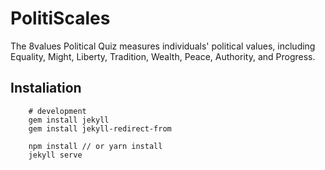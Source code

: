 # PolitiScales
The 8values Political Quiz measures individuals' political values, including Equality, Might, Liberty, Tradition, Wealth, Peace, Authority, and Progress.


## Instaliation

```
    # development
    gem install jekyll 
    gem install jekyll-redirect-from
    
    npm install // or yarn install
    jekyll serve
```
